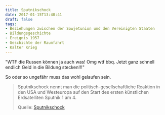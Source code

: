 ```yaml
---
title: Sputnikschock
date: 2017-01-15T13:40:41
draft: false
tags:
- Beziehungen zwischen der Sowjetunion und den Vereinigten Staaten
- Bildungsgeschichte
- Ereignis 1957
- Geschichte der Raumfahrt
- Kalter Krieg
---
```


"WTF die Russen können ja auch was! Omg wtf bbq. Jetzt ganz schnell endlich
Geld in die Bildung stecken!!!"

So oder so ungefähr muss das wohl gelaufen sein.


> Sputnikschock nennt man die politisch-gesellschaftliche Reaktion in den
> USA und Westeuropa auf den Start des ersten künstlichen Erdsatelliten
> Sputnik 1 am 4.
>
> Quelle: [Sputnikschock](https://de.wikipedia.org/wiki/Sputnikschock)

